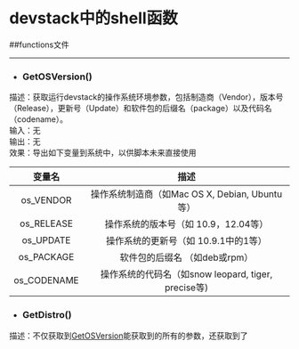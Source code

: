 devstack中的shell函数
====================

##functions文件
____________________

+ <h3 id="GetOSVersion">GetOSVersion()</h3>

描述：获取运行devstack的操作系统环境参数，包括制造商（Vendor），版本号（Release），更新号（Update）和软件包的后缀名（package）以及代码名（codename）。  
输入：无  
输出：无  
效果：导出如下变量到系统中，以供脚本未来直接使用  

| 变量名 | 描述 |
|:-:|:-:|
| os_VENDOR | 操作系统制造商（如Mac OS X, Debian, Ubuntu等）|
| os_RELEASE | 操作系统的版本号（如 10.9，12.04等）|
| os_UPDATE | 操作系统的更新号（如 10.9.1中的1等）|
| os_PACKAGE | 软件包的后缀名 （如deb或rpm）|
| os_CODENAME | 操作系统的代码名（如snow leopard, tiger, precise等) |

+ ### GetDistro()

描述：不仅获取到[GetOSVersion](#GetOSVersion)能获取到的所有的参数，还获取到了
